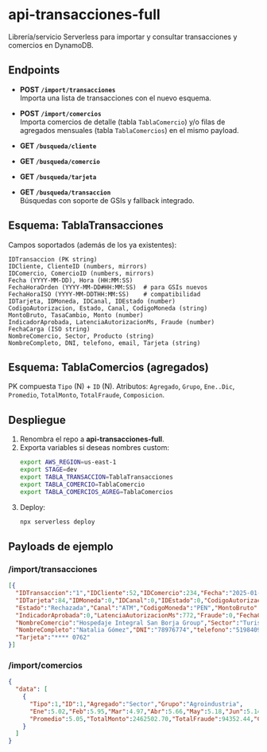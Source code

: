 # api-transacciones-full

Librería/servicio Serverless para importar y consultar transacciones y comercios en DynamoDB.

## Endpoints

- **POST `/import/transacciones`**  
  Importa una lista de transacciones con el nuevo esquema.

- **POST `/import/comercios`**  
  Importa comercios de detalle (tabla `TablaComercio`) y/o filas de agregados mensuales (tabla `TablaComercios`) en el mismo payload.

- **GET `/busqueda/cliente`**  
- **GET `/busqueda/comercio`**  
- **GET `/busqueda/tarjeta`**  
- **GET `/busqueda/transaccion`**  
  Búsquedas con soporte de GSIs y fallback integrado.

## Esquema: TablaTransacciones

Campos soportados (además de los ya existentes):

```
IDTransaccion (PK string)
IDCliente, ClienteID (numbers, mirrors)
IDComercio, ComercioID (numbers, mirrors)
Fecha (YYYY-MM-DD), Hora (HH:MM:SS)
FechaHoraOrden (YYYY-MM-DD#HH:MM:SS)  # para GSIs nuevos
FechaHoraISO (YYYY-MM-DDTHH:MM:SS)    # compatibilidad
IDTarjeta, IDMoneda, IDCanal, IDEstado (number)
CodigoAutorizacion, Estado, Canal, CodigoMoneda (string)
MontoBruto, TasaCambio, Monto (number)
IndicadorAprobada, LatenciaAutorizacionMs, Fraude (number)
FechaCarga (ISO string)
NombreComercio, Sector, Producto (string)
NombreCompleto, DNI, telefono, email, Tarjeta (string)
```

## Esquema: TablaComercios (agregados)

PK compuesta `Tipo` (N) + `ID` (N). Atributos:
`Agregado`, `Grupo`, `Ene..Dic`, `Promedio`, `TotalMonto`, `TotalFraude`, `Composicion`.

## Despliegue

1. Renombra el repo a **api-transacciones-full**.
2. Exporta variables si deseas nombres custom:
   ```bash
   export AWS_REGION=us-east-1
   export STAGE=dev
   export TABLA_TRANSACCION=TablaTransacciones
   export TABLA_COMERCIO=TablaComercio
   export TABLA_COMERCIOS_AGREG=TablaComercios
   ```
3. Deploy:
   ```bash
   npx serverless deploy
   ```

## Payloads de ejemplo

### /import/transacciones
```json
[{
  "IDTransaccion":"1","IDCliente":52,"IDComercio":234,"Fecha":"2025-01-01","Hora":"00:00:00",
  "IDTarjeta":84,"IDMoneda":0,"IDCanal":0,"IDEstado":0,"CodigoAutorizacion":"31369578",
  "Estado":"Rechazada","Canal":"ATM","CodigoMoneda":"PEN","MontoBruto":1.90,"TasaCambio":null,"Monto":1.90,
  "IndicadorAprobada":0,"LatenciaAutorizacionMs":772,"Fraude":0,"FechaCarga":"2025-10-07 00:05:08",
  "NombreComercio":"Hospedaje Integral San Borja Group","Sector":"Turismo","Producto":"Tour de ciudad",
  "NombreCompleto":"Natalia Gómez","DNI":"78976774","telefono":"51984091249","email":"natalia.gomez@utec.edu.pe",
  "Tarjeta":"**** 0762"
}]
```

### /import/comercios
```json
{
  "data": [
    {
      "Tipo":1,"ID":1,"Agregado":"Sector","Grupo":"Agroindustria",
      "Ene":5.02,"Feb":5.95,"Mar":4.97,"Abr":5.66,"May":5.18,"Jun":5.14,"Jul":5.74,"Ago":4.05,"Sep":3.77,"Oct":0,"Nov":0,"Dic":0,
      "Promedio":5.05,"TotalMonto":2462502.70,"TotalFraude":94352.44,"Composicion":9.54
    }
  ]
}
```